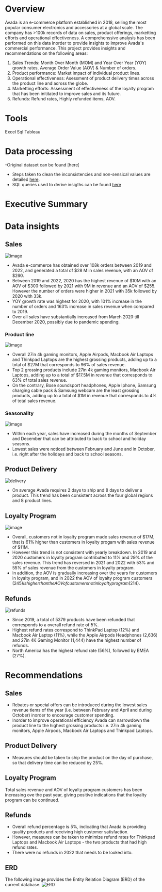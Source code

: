 
# Overview

Avada is an e-commerce platform established in 2018, selling the most popular consumer electronics and accessories at a global scale.
The company has >100k records of data on sales, product offerings, marketting efforts and operational effectiveness. 
A comprehenssive analysis has been performed on this data inorder to provide insights to improve Avada's commercial performance.
This project provides insights and recommendations on the following areas:
1. Sales Trends: Month Over Month (MOM) and Year Over Year (YOY) growth rates, Average Order Value (AOV) & Number of orders.
2. Product performance: Market impact of individual product lines.
3. Operational effectiveness: Asessment of product delivery times across the product line and across the globe.
4. Marketting efforts: Assessment of effectiveness of the loyalty program that has been inititated to improve sales and its future.
5. Refunds: Refund rates, Highly refunded items, AOV.

# Tools
Excel
Sql
Tableau

# Data processing
-Original dataset can be found [here]
- Steps taken to clean the inconsistencies and non-sensical values are detailed [here](https://github.com/shilpakarumanchi/Avada-e-commerce/blob/f541a30ab36c7882ae310ac77c14eef550c869cc/Avada_issue_log.xlsx).
- SQL queries used to derive insigths can be found [here](https://github.com/shilpakarumanchi/Avada-e-commerce/blob/471184cb64ad8eb3ade58a3a6c11e3cae75aae50/sql_code.sql)

# Executive Summary

# Data insights
## Sales 
![image](https://github.com/user-attachments/assets/ef21a146-3023-4c4b-9c56-6a1f8d6da6d5)

- Avada e-commerce has obtained over 108k orders between 2019 and 2022, and generated a total of $28 M in sales revenue, with an AOV of $260.
- Between 2019 and 2022, 2020 has the highest revenue of $10M with an AOV of $300 followed by 2021 with 9M in revenue and an AOV of $255. However the number of orders were higher in 2021 with 35k followed by 2020 with 33k.
- YOY growth rate was highest for 2020, with 101% increase in the number of orders and 163% increase in sales revenue when compared to 2019.
- Over all sales have substantially increased from March 2020 till December 2020, possibly due to pandemic spending.

	
### Product line
		
![image](https://github.com/user-attachments/assets/079bf009-c3c4-4482-bbda-ffd645e41b0d)

- Overall 27in 4k gaming monitors, Apple Airpods, Macbook Air Laptops and Thinkpad Laptops are the highest grossing products, adding up to a total of $27M that corresponds to 96% of sales revenue. 
- Top 2 grossing products include 27in 4k gaming monitors, Macbook Air Laptops, adding up to a total of $17.5M in revenue that corresponds to 63% of total sales revenue. 
- On the contrary, Bose soundsport headphones, Apple Iphone, Samsung charging cable pack & Samsung webcam are the least grossing products, adding up to a total of $1M in revenue that corresponds to 4% of total sales revenue.
### Seasonality
![image](https://github.com/user-attachments/assets/7cafa699-251f-4785-93ea-dab9789f8705)

- Within each year, sales have increased during the months of September and December that can be attributed to back to school and holiday seasons.
- Lowest sales were noticed between February and June and in October, i.e. right after the holidays and back to school seasons. 

## Product Delivery
![delivery](https://github.com/user-attachments/assets/35689546-d8fb-4e7f-a5f4-d62cd5f46bad)

- On average Avada requires 2 days to ship and 8 days to deliver a product. This trend has been consistent across the four global regions and 8 product lines.
## Loyalty Program
![image](https://github.com/user-attachments/assets/2840b0e0-c9fb-499e-8249-b650d6187c7a)

- Overall, customers not in loyalty program made sales revenue of $17M, that is 61% higher than customers in loyalty progam with sales revenue of $11M.
- However this trend is not consistent with yearly breakdown. In 2019 and 2020 customers in loyalty program contributed to 11% and 29% of the sales revenue. This trend has reversed in 2021 and 2022 with 53% and 55% of sales revenue from the customers in loyalty program.
- In addition, the AOV is gradually increasing over the years for customers in loyalty program, and in 2022 the AOV of loyalty program customers ($245) is higher than the AOV of customers not in loyalty program ($214).
  
## Refunds
![refunds](https://github.com/user-attachments/assets/f085e4e0-275c-42c0-a66c-da09db42dee1)

- Since 2019, a total of 5379 products have been refunded that corresponds to a overall refund rate of 5%.
- Highest refund rates correspond to ThinkPad Laptop (12%) and Macbook Air Laptop (11%), while the Apple Airpods Headphones (2,636) and 27in 4K Gaming Monitor (1,444) have the highest number of refunds.
- North America has the highest refund rate (56%), followed by EMEA (27%).

# Recommendations
## Sales 
- Rebates or special offers can be introduced during the lowest sales revenue tiems of the year (i.e. between February and April and during October) inorder to encourage customer spending.
- Inorder to improve operational efficiency Avada can narrowdown the product line to the highest grossing products i.e. 27in 4k gaming monitors, Apple Airpods, Macbook Air Laptops and Thinkpad Laptops.
## Product Delivery
- Measures should be taken to ship the product on the day of purchase, so that delivery time can be reduced by 25%. 
## Loyalty Program
Total sales revenue and AOV of loyalty program customers has been increasing ove the past year, giving positive indications that the loyalty program can be continued.
## Refunds
- Overall refund percentage is 5%, indicating that Avada is providing quality products and receiving high customer satisfaction.
- However, measures can be taken to minimize refund rates for Thinkpad Laptops and Macbook Air Laptops - the two products that had high refund rates.
- There were no refunds in 2022 that needs to be looked into.

## ERD
The following image provides the Entity Relation Diagram (ERD) of the current database.
![ERD](https://github.com/user-attachments/assets/eb9bdbdc-5ea5-451a-8a98-cbcb33d1ef6c)

